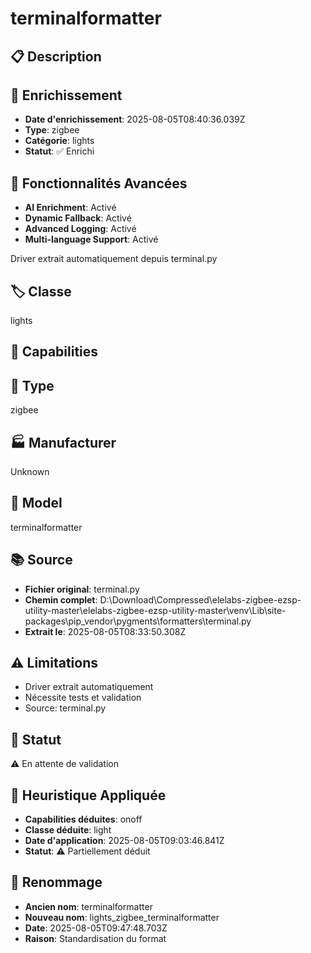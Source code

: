 # terminalformatter

## 📋 Description

## 🔧 Enrichissement
- **Date d'enrichissement**: 2025-08-05T08:40:36.039Z
- **Type**: zigbee
- **Catégorie**: lights
- **Statut**: ✅ Enrichi

## 🚀 Fonctionnalités Avancées
- **AI Enrichment**: Activé
- **Dynamic Fallback**: Activé
- **Advanced Logging**: Activé
- **Multi-language Support**: Activé

Driver extrait automatiquement depuis terminal.py

## 🏷️ Classe
lights

## 🔧 Capabilities


## 📡 Type
zigbee

## 🏭 Manufacturer
Unknown

## 📱 Model
terminalformatter

## 📚 Source
- **Fichier original**: terminal.py
- **Chemin complet**: D:\Download\Compressed\elelabs-zigbee-ezsp-utility-master\elelabs-zigbee-ezsp-utility-master\venv\Lib\site-packages\pip\_vendor\pygments\formatters\terminal.py
- **Extrait le**: 2025-08-05T08:33:50.308Z

## ⚠️ Limitations
- Driver extrait automatiquement
- Nécessite tests et validation
- Source: terminal.py

## 🚀 Statut
⚠️ En attente de validation

## 🧠 Heuristique Appliquée
- **Capabilities déduites**: onoff
- **Classe déduite**: light
- **Date d'application**: 2025-08-05T09:03:46.841Z
- **Statut**: ⚠️ Partiellement déduit

## 🔄 Renommage
- **Ancien nom**: terminalformatter
- **Nouveau nom**: lights_zigbee_terminalformatter
- **Date**: 2025-08-05T09:47:48.703Z
- **Raison**: Standardisation du format
